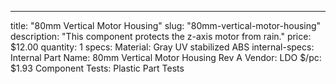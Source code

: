 ---
title: "80mm Vertical Motor Housing"
slug: "80mm-vertical-motor-housing"
description: "This component protects the z-axis motor from rain."
price: $12.00
quantity: 1
specs:
  Material: Gray UV stabilized ABS
internal-specs:
  Internal Part Name: 80mm Vertical Motor Housing Rev A
  Vendor: LDO
  $/pc: $1.93
  Component Tests: Plastic Part Tests
